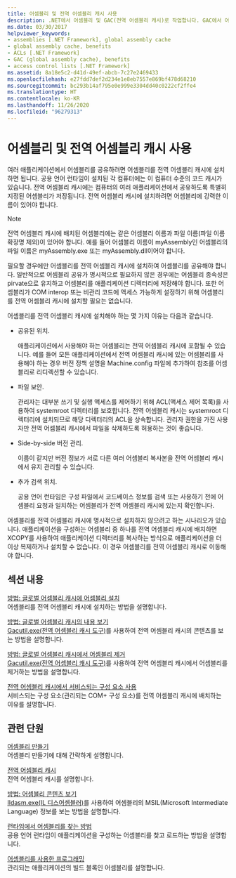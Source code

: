 ```yaml
---
title: 어셈블리 및 전역 어셈블리 캐시 사용
description: .NET에서 어셈블리 및 GAC(전역 어셈블리 캐시)로 작업합니다. GAC에서 어셈블리를 설치해야 할 이유를 검토합니다.
ms.date: 03/30/2017
helpviewer_keywords:
- assemblies [.NET Framework], global assembly cache
- global assembly cache, benefits
- ACLs [.NET Framework]
- GAC (global assembly cache), benefits
- access control lists [.NET Framework]
ms.assetid: 8a18e5c2-d41d-49ef-abcb-7c27e2469433
ms.openlocfilehash: e27fdd7def2d234e1e8eb7557e869bf478d68210
ms.sourcegitcommit: bc293b14af795e0e999e3304dd40c0222cf2ffe4
ms.translationtype: HT
ms.contentlocale: ko-KR
ms.lasthandoff: 11/26/2020
ms.locfileid: "96279313"
---
```

# <a name="working-with-assemblies-and-the-global-assembly-cache"></a>어셈블리 및 전역 어셈블리 캐시 사용

여러 애플리케이션에서 어셈블리를 공유하려면 어셈블리를 전역 어셈블리 캐시에 설치하면 됩니다. 공용 언어 런타임이 설치된 각 컴퓨터에는 이 컴퓨터 수준의 코드 캐시가 있습니다. 전역 어셈블리 캐시에는 컴퓨터의 여러 애플리케이션에서 공유하도록 특별히 지정된 어셈블리가 저장됩니다. 전역 어셈블리 캐시에 설치하려면 어셈블리에 강력한 이름이 있어야 합니다.  
  
> [!NOTE]
> 전역 어셈블리 캐시에 배치된 어셈블리에는 같은 어셈블리 이름과 파일 이름(파일 이름 확장명 제외)이 있어야 합니다. 예를 들어 어셈블리 이름이 myAssembly인 어셈블리의 파일 이름은 myAssembly.exe 또는 myAssembly.dll이어야 합니다.  
  
필요할 경우에만 어셈블리를 전역 어셈블리 캐시에 설치하여 어셈블리를 공유해야 합니다. 일반적으로 어셈블리 공유가 명시적으로 필요하지 않은 경우에는 어셈블리 종속성은 pirvate으로 유지하고 어셈블리를 애플리케이션 디렉터리에 저장해야 합니다. 또한 어셈블리가 COM interop 또는 비관리 코드에 액세스 가능하게 설정하기 위해 어셈블리를 전역 어셈블리 캐시에 설치할 필요는 없습니다.  
  
어셈블리를 전역 어셈블리 캐시에 설치해야 하는 몇 가지 이유는 다음과 같습니다.  
  
- 공유된 위치.  
  
     애플리케이션에서 사용해야 하는 어셈블리는 전역 어셈블리 캐시에 포함될 수 있습니다. 예를 들어 모든 애플리케이션에서 전역 어셈블리 캐시에 있는 어셈블리를 사용해야 하는 경우 버전 정책 설명을 Machine.config 파일에 추가하여 참조를 어셈블리로 리디렉션할 수 있습니다.  
  
- 파일 보안.  
  
     관리자는 대부분 쓰기 및 실행 액세스를 제어하기 위해 ACL(액세스 제어 목록)을 사용하여 systemroot 디렉터리를 보호합니다. 전역 어셈블리 캐시는 systemroot 디렉터리에 설치되므로 해당 디렉터리의 ACL을 상속합니다. 관리자 권한을 가진 사용자만 전역 어셈블리 캐시에서 파일을 삭제하도록 허용하는 것이 좋습니다.  
  
- Side-by-side 버전 관리.  
  
     이름이 같지만 버전 정보가 서로 다른 여러 어셈블리 복사본을 전역 어셈블리 캐시에서 유지 관리할 수 있습니다.  
  
- 추가 검색 위치.  
  
     공용 언어 런타임은 구성 파일에서 코드베이스 정보를 검색 또는 사용하기 전에 어셈블리 요청과 일치하는 어셈블리가 전역 어셈블리 캐시에 있는지 확인합니다.  
  
 어셈블리를 전역 어셈블리 캐시에 명시적으로 설치하지 않으려고 하는 시나리오가 있습니다. 애플리케이션을 구성하는 어셈블리 중 하나를 전역 어셈블리 캐시에 배치하면 XCOPY를 사용하여 애플리케이션 디렉터리를 복사하는 방식으로 애플리케이션을 더 이상 복제하거나 설치할 수 없습니다. 이 경우 어셈블리를 전역 어셈블리 캐시로 이동해야 합니다.  
  
## <a name="in-this-section"></a>섹션 내용  

[방법: 글로벌 어셈블리 캐시에 어셈블리 설치](install-assembly-into-gac.md)  
어셈블리를 전역 어셈블리 캐시에 설치하는 방법을 설명합니다.  
  
[방법: 글로벌 어셈블리 캐시의 내용 보기](how-to-view-the-contents-of-the-gac.md)  
[Gacutil.exe(전역 어셈블리 캐시 도구)](../tools/gacutil-exe-gac-tool.md)를 사용하여 전역 어셈블리 캐시의 콘텐츠를 보는 방법을 설명합니다.  
  
[방법: 글로벌 어셈블리 캐시에서 어셈블리 제거](how-to-remove-an-assembly-from-the-gac.md)  
[Gacutil.exe(전역 어셈블리 캐시 도구)](../tools/gacutil-exe-gac-tool.md)를 사용하여 전역 어셈블리 캐시에서 어셈블리를 제거하는 방법을 설명합니다.  
  
[전역 어셈블리 캐시에서 서비스되는 구성 요소 사용](use-serviced-components-with-the-gac.md)  
서비스되는 구성 요소(관리되는 COM+ 구성 요소)를 전역 어셈블리 캐시에 배치하는 이유를 설명합니다.  
  
## <a name="related-sections"></a>관련 단원  

[어셈블리 만들기](../../standard/assembly/create.md)  
어셈블리 만들기에 대해 간략하게 설명합니다.  
  
[전역 어셈블리 캐시](gac.md)  
전역 어셈블리 캐시를 설명합니다.  
  
[방법: 어셈블리 콘텐츠 보기](../../standard/assembly/view-contents.md)  
[Ildasm.exe(IL 디스어셈블러)](../tools/ildasm-exe-il-disassembler.md)를 사용하여 어셈블리의 MSIL(Microsoft Intermediate Language) 정보를 보는 방법을 설명합니다.  
  
[런타임에서 어셈블리를 찾는 방법](../deployment/how-the-runtime-locates-assemblies.md)  
공용 언어 런타임이 애플리케이션을 구성하는 어셈블리를 찾고 로드하는 방법을 설명합니다.  
  
[어셈블리를 사용한 프로그래밍](../../standard/assembly/index.md)  
관리되는 애플리케이션의 빌드 블록인 어셈블리를 설명합니다.
